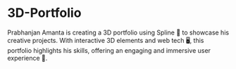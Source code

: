# 3D-Portfolio

Prabhanjan Amanta is creating a 3D portfolio using Spline 🎨 to showcase his creative projects. With interactive 3D elements and web tech 🖥️, this portfolio highlights his skills, offering an engaging and immersive user experience 🚀.
